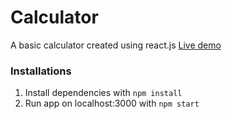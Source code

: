 # Calculator 

A basic calculator created using react.js [Live demo](https://javascript-calculator-reactjs.herokuapp.com/)

### Installations

1. Install dependencies with `npm install`
2. Run app on localhost:3000 with `npm start`
